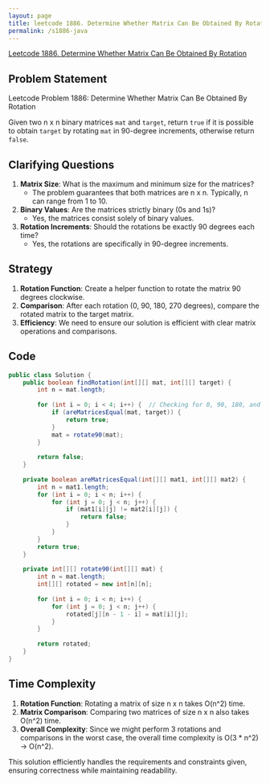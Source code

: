 ```yaml
---
layout: page
title: leetcode 1886. Determine Whether Matrix Can Be Obtained By Rotation
permalink: /s1886-java
---
```

[Leetcode 1886. Determine Whether Matrix Can Be Obtained By Rotation](https://algoadvance.github.io/algoadvance/l1886)
## Problem Statement
Leetcode Problem 1886: Determine Whether Matrix Can Be Obtained By Rotation

Given two n x n binary matrices `mat` and `target`, return `true` if it is possible to obtain `target` by rotating `mat` in 90-degree increments, otherwise return `false`.

## Clarifying Questions
1. **Matrix Size**: What is the maximum and minimum size for the matrices?
   - The problem guarantees that both matrices are n x n. Typically, n can range from 1 to 10.
2. **Binary Values**: Are the matrices strictly binary (0s and 1s)?
   - Yes, the matrices consist solely of binary values.
3. **Rotation Increments**: Should the rotations be exactly 90 degrees each time?
   - Yes, the rotations are specifically in 90-degree increments.

## Strategy
1. **Rotation Function**: Create a helper function to rotate the matrix 90 degrees clockwise.
2. **Comparison**: After each rotation (0, 90, 180, 270 degrees), compare the rotated matrix to the target matrix.
3. **Efficiency**: We need to ensure our solution is efficient with clear matrix operations and comparisons.

## Code
```java
public class Solution {
    public boolean findRotation(int[][] mat, int[][] target) {
        int n = mat.length;
        
        for (int i = 0; i < 4; i++) {  // Checking for 0, 90, 180, and 270 degrees rotations
            if (areMatricesEqual(mat, target)) {
                return true;
            }
            mat = rotate90(mat);
        }
        
        return false;
    }
    
    private boolean areMatricesEqual(int[][] mat1, int[][] mat2) {
        int n = mat1.length;
        for (int i = 0; i < n; i++) {
            for (int j = 0; j < n; j++) {
                if (mat1[i][j] != mat2[i][j]) {
                    return false;
                }
            }
        }
        return true;
    }
    
    private int[][] rotate90(int[][] mat) {
        int n = mat.length;
        int[][] rotated = new int[n][n];
        
        for (int i = 0; i < n; i++) {
            for (int j = 0; j < n; j++) {
                rotated[j][n - 1 - i] = mat[i][j];
            }
        }
        
        return rotated;
    }
}
```

## Time Complexity
1. **Rotation Function**: Rotating a matrix of size n x n takes O(n^2) time.
2. **Matrix Comparison**: Comparing two matrices of size n x n also takes O(n^2) time.
3. **Overall Complexity**: Since we might perform 3 rotations and comparisons in the worst case, the overall time complexity is O(3 * n^2) -> O(n^2).

This solution efficiently handles the requirements and constraints given, ensuring correctness while maintaining readability.